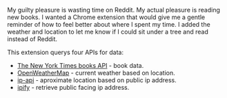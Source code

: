 My guilty pleasure is wasting time on Reddit. My actual pleasure is reading new books. I wanted a Chrome extension that would give me a gentle reminder of how to feel better about where I spent my time. I added the weather and location to let me know if I could sit under a tree and read instead of Reddit.

This extension querys four APIs for data:
* [The New York Times books API](http://developer.nytimes.com/books_api.json "NYT books API") - book data.
* [OpenWeatherMap](https://openweathermap.org/api "OpenWeatherMap API") - current weather based on location.
* [ip-api](http://ip-api.com/# "ip-api.com") - aproximate location based on public ip address.
* [ipify](https://www.ipify.org/ "ipify") - retrieve public facing ip address.
